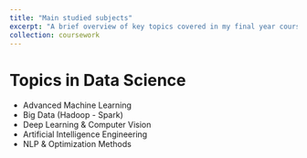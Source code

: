 ```yaml
---
title: "Main studied subjects"
excerpt: "A brief overview of key topics covered in my final year coursework."
collection: coursework
---
```


# Topics in Data Science

- Advanced Machine Learning
- Big Data (Hadoop - Spark)
- Deep Learning & Computer Vision
- Artificial Intelligence Engineering
- NLP & Optimization Methods
